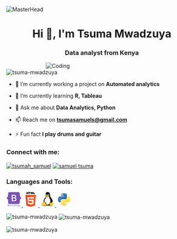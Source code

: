 ![MasterHead](https://wallpapercave.com/wp/wp4748478.jpg)
<h1 align="center">Hi 👋, I'm Tsuma Mwadzuya</h1>
<h3 align="center">Data analyst from Kenya</h3>
<img align="right" alt="Coding" width="400" src="https://i.pinimg.com/originals/91/16/8b/91168b4873f6659b3e9fdfe4b89cd864.gif">

<p align="left"> <img src="https://komarev.com/ghpvc/?username=tsuma-mwadzuya&label=Profile%20views&color=0e75b6&style=flat" alt="tsuma-mwadzuya" /> </p>

- 🔭 I’m currently working a project on **Automated analytics**

- 🌱 I’m currently learning **R, Tableau**

- 💬 Ask me about **Data Analytics, Python**

- 📫 Reach me on **tsumasamuels@gmail.com**

- ⚡ Fun fact **I play drums and guitar**

<h3 align="left">Connect with me:</h3>
<p align="left">
<a href="https://twitter.com/tsumah_samuel" target="blank"><img align="center" src="https://raw.githubusercontent.com/rahuldkjain/github-profile-readme-generator/master/src/images/icons/Social/twitter.svg" alt="tsumah_samuel" height="30" width="40" /></a>
<a href="https://linkedin.com/in/samuel tsuma" target="blank"><img align="center" src="https://raw.githubusercontent.com/rahuldkjain/github-profile-readme-generator/master/src/images/icons/Social/linked-in-alt.svg" alt="samuel tsuma" height="30" width="40" /></a>
</p>

<h3 align="left">Languages and Tools:</h3>
<p align="left"> <a href="https://getbootstrap.com" target="_blank" rel="noreferrer"> <img src="https://raw.githubusercontent.com/devicons/devicon/master/icons/bootstrap/bootstrap-plain-wordmark.svg" alt="bootstrap" width="40" height="40"/> </a> <a href="https://www.w3.org/html/" target="_blank" rel="noreferrer"> <img src="https://raw.githubusercontent.com/devicons/devicon/master/icons/html5/html5-original-wordmark.svg" alt="html5" width="40" height="40"/> </a> <a href="https://www.linux.org/" target="_blank" rel="noreferrer"> <img src="https://raw.githubusercontent.com/devicons/devicon/master/icons/linux/linux-original.svg" alt="linux" width="40" height="40"/> </a> <a href="https://www.python.org" target="_blank" rel="noreferrer"> <img src="https://raw.githubusercontent.com/devicons/devicon/master/icons/python/python-original.svg" alt="python" width="40" height="40"/> </a> </p>

<p><img align="left" src="https://github-readme-stats.vercel.app/api/top-langs?username=tsuma-mwadzuya&show_icons=true&locale=en&layout=compact" alt="tsuma-mwadzuya" /></p>

<p>&nbsp;<img align="center" src="https://github-readme-stats.vercel.app/api?username=tsuma-mwadzuya&show_icons=true&locale=en" alt="tsuma-mwadzuya" /></p>

<p><img align="center" src="https://github-readme-streak-stats.herokuapp.com/?user=tsuma-mwadzuya&" alt="tsuma-mwadzuya" /></p>

